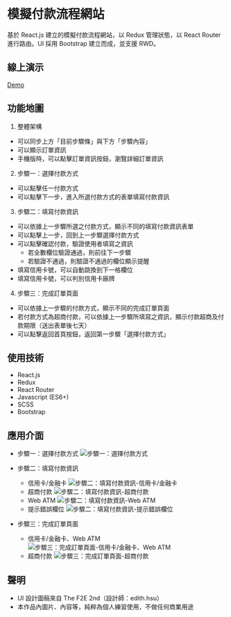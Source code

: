 # 模擬付款流程網站
基於 React.js 建立的模擬付款流程網站，以 Redux 管理狀態，以 React Router 進行路由。UI 採用 Bootstrap 建立而成，並支援 RWD。

## 線上演示
[Demo](https://ycjoyce.github.io/payment/)

## 功能地圖
1. 整體架構
- 可以同步上方「目前步驟條」與下方「步驟內容」
- 可以顯示訂單資訊
- 手機版時，可以點擊訂單資訊按鈕，瀏覽詳細訂單資訊

2. 步驟一：選擇付款方式
- 可以點擊任一付款方式
- 可以點擊下一步，進入所選付款方式的表單填寫付款資訊

3. 步驟二：填寫付款資訊
- 可以依據上一步驟所選之付款方式，顯示不同的填寫付款資訊表單
- 可以點擊上一步，回到上一步驟選擇付款方式
- 可以點擊確認付款，驗證使用者填寫之資訊
    - 若全數欄位驗證通過，則前往下一步驟
    - 若驗證不通過，則驗證不通過的欄位顯示提醒
- 填寫信用卡號，可以自動跳換到下一格欄位
- 填寫信用卡號，可以判別信用卡廠牌

4. 步驟三：完成訂單頁面
- 可以依據上一步驟的付款方式，顯示不同的完成訂單頁面
- 若付款方式為超商付款，可以依據上一步驟所填寫之資訊，顯示付款超商及付款期限（送出表單後七天）
- 可以點擊返回首頁按鈕，返回第一步驟「選擇付款方式」

## 使用技術
- React.js
- Redux
- React Router
- Javascript (ES6+)
- SCSS
- Bootstrap

## 應用介面
- 步驟一：選擇付款方式
![步驟一：選擇付款方式](https://i.imgur.com/z9uWkdL.png)

- 步驟二：填寫付款資訊
    - 信用卡/金融卡
![步驟二：填寫付款資訊-信用卡/金融卡](https://i.imgur.com/5g4JhRx.png)
    - 超商付款
![步驟二：填寫付款資訊-超商付款](https://i.imgur.com/PuO5kr3.png)
    - Web ATM
![步驟二：填寫付款資訊-Web ATM](https://i.imgur.com/7NNf04P.png)
    - 提示錯誤欄位
![步驟二：填寫付款資訊-提示錯誤欄位](https://i.imgur.com/DkZfglL.png)

- 步驟三：完成訂單頁面
    - 信用卡/金融卡、Web ATM
![步驟三：完成訂單頁面-信用卡/金融卡、Web ATM](https://i.imgur.com/cbGBTLm.png)
    - 超商付款
![步驟三：完成訂單頁面-超商付款](https://i.imgur.com/u4JCT2k.png)

## 聲明
- UI 設計圖稿來自 The F2E 2nd（設計師：edith.hsu）
- 本作品內圖片、內容等，純粹為個人練習使用，不做任何商業用途
